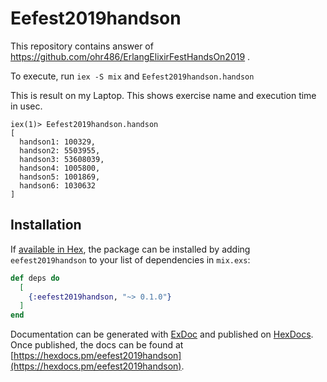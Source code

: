 # Eefest2019handson

This repository contains answer of https://github.com/ohr486/ErlangElixirFestHandsOn2019 .

To execute, run `iex -S mix` and `Eefest2019handson.handson`

This is result on my Laptop. This shows exercise name and execution time in usec.
```
iex(1)> Eefest2019handson.handson
[
  handson1: 100329,
  handson2: 5503955,
  handson3: 53608039,
  handson4: 1005800,
  handson5: 1001869,
  handson6: 1030632
]
```

## Installation

If [available in Hex](https://hex.pm/docs/publish), the package can be installed
by adding `eefest2019handson` to your list of dependencies in `mix.exs`:

```elixir
def deps do
  [
    {:eefest2019handson, "~> 0.1.0"}
  ]
end
```

Documentation can be generated with [ExDoc](https://github.com/elixir-lang/ex_doc)
and published on [HexDocs](https://hexdocs.pm). Once published, the docs can
be found at [https://hexdocs.pm/eefest2019handson](https://hexdocs.pm/eefest2019handson).

